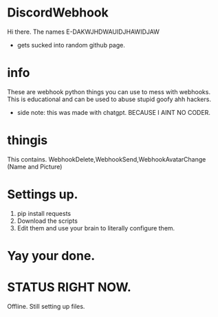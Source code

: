 # DiscordWebhook

Hi there. The names E-DAKWJHDWAUIDJHAWIDJAW
* gets sucked into random github page.

# info

These are webhook python things you can use to mess with webhooks. This is educational and can be used to abuse stupid goofy ahh hackers.

* side note: this was made with chatgpt. BECAUSE I AINT NO CODER.

# thingis

This contains. WebhookDelete,WebhookSend,WebhookAvatarChange (Name and Picture)

# Settings up.

1. pip install requests
2. Download the scripts
3. Edit them and use your brain to literally configure them.

# Yay your done.

# STATUS RIGHT NOW.
Offline. Still setting up files.
